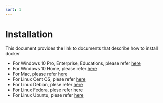 ```yaml
---
sort: 1
---
```


# Installation
This document provides the link to documents that describe how to install docker

 * For Windows 10 Pro, Enterprise, Educations, please refer [here](https://docs.docker.com/docker-for-windows/install/)
 * For Windows 10 Home, please refer [here](https://docs.docker.com/docker-for-windows/install-windows-home/)
 * For Mac, please refer [here](https://docs.docker.com/docker-for-mac/install/)
 * For Linux Cent OS, plese refer [here](https://docs.docker.com/engine/install/centos/)
 * For Linux Debian, plese refer [here](https://docs.docker.com/engine/install/debian/)
 * For Linux Fedora, plese refer [here](https://docs.docker.com/engine/install/fedora/)
 * For Linux Ubuntu, plese refer [here](https://docs.docker.com/engine/install/ubuntu/)

